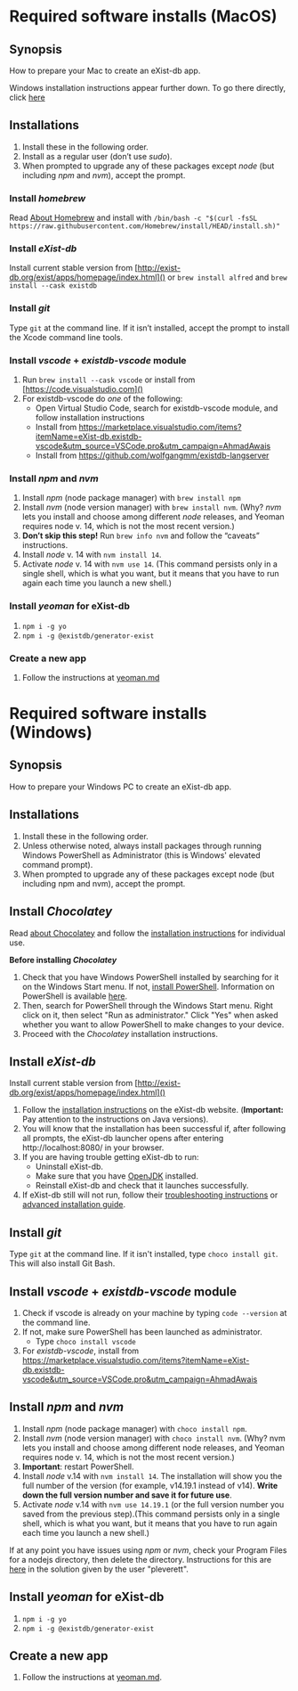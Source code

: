 # Required software installs (MacOS)

## Synopsis

How to prepare your Mac to create an eXist-db app.

Windows installation instructions appear further down. To go there directly, click [here](https://github.com/Pittsburgh-NEH-Institute/pr-app/blob/main/pr-app-tutorials/installs.md#required-software-installs-windows)

## Installations

1. Install these in the following order.
1. Install as a regular user (don’t use *sudo*).
1. When prompted to upgrade any of these packages except *node* (but including *npm* and *nvm*), accept the prompt.

### Install *homebrew*
Read [About Homebrew](https://brew.sh/) and install with
`/bin/bash -c "$(curl -fsSL https://raw.githubusercontent.com/Homebrew/install/HEAD/install.sh)"`


### Install *eXist-db*
Install current stable version from [http://exist-db.org/exist/apps/homepage/index.html]()
or `brew install alfred` and `brew install --cask existdb`

### Install *git*

Type `git` at the command line. If it isn’t installed, accept the prompt to install the Xcode command line tools.

### Install *vscode* + *existdb-vscode* module

1. Run `brew install --cask vscode` or install from [https://code.visualstudio.com]()
1. For existdb-vscode do *one* of the following:
    * Open Virtual Studio Code, search for existdb-vscode module, and follow installation instructions
    * Install from <https://marketplace.visualstudio.com/items?itemName=eXist-db.existdb-vscode&utm_source=VSCode.pro&utm_campaign=AhmadAwais>
    * Install from <https://github.com/wolfgangmm/existdb-langserver>

### Install *npm* and *nvm*

1. Install *npm* (node package manager) with `brew install npm`
2. Install *nvm* (node version manager) with `brew install nvm`. (Why? *nvm* lets you install and choose among different *node* releases, and Yeoman requires node v. 14, which is not the most recent version.)
2. **Don’t skip this step!** Run `brew info nvm` and follow the “caveats” instructions.
2. Install *node* v. 14 with `nvm install 14`.
3. Activate *node* v. 14 with `nvm use 14`. (This command persists only in a single shell, which is what you want, but it means that you have to run again each time you launch a new shell.)

### Install *yeoman* for eXist-db

1. `npm i -g yo`
1. `npm i -g @existdb/generator-exist`

### Create a new app

1. Follow the instructions at [yeoman.md]()

# Required software installs (Windows)

## Synopsis

How to prepare your Windows PC to create an eXist-db app. 

## Installations

1. Install these in the following order. 
2. Unless otherwise noted, always install packages through running Windows PowerShell as Administrator (this is Windows' elevated command prompt).
3. When prompted to upgrade any of these packages except node (but including npm and nvm), accept the prompt.

## Install *Chocolatey*

Read [about Chocolatey](https://chocolatey.org/how-chocolatey-works) and follow the [installation instructions](https://chocolatey.org/install#individual) for individual use.

**Before installing *Chocolatey***
1. Check that you have Windows PowerShell installed by searching for it on the Windows Start menu. If not, [install PowerShell](https://docs.microsoft.com/en-us/powershell/scripting/install/installing-powershell-on-windows?view=powershell-7.2). Information on PowerShell is available [here](https://docs.microsoft.com/en-us/powershell/scripting/overview?view=powershell-7.2).
2. Then, search for PowerShell through the Windows Start menu. Right click on it, then select "Run as administrator." Click "Yes" when asked whether you want to allow PowerShell to make changes to your device. 
3. Proceed with the *Chocolatey* installation instructions.

## Install *eXist-db*

Install current stable version from [http://exist-db.org/exist/apps/homepage/index.html]()
1. Follow the [installation instructions](https://exist-db.org/exist/apps/doc/basic-installation) on the eXist-db website. (**Important:** Pay attention to the instructions on Java versions). 
2. You will know that the installation has been successful if, after following all prompts, the eXist-db launcher opens after entering http://localhost:8080/ in your browser. 
3. If you are having trouble getting eXist-db to run:
   - Uninstall eXist-db.
   - Make sure that you have [OpenJDK](http://jdk.java.net/18/) installed.
   - Reinstall eXist-db and check that it launches successfully. 
4. If eXist-db still will not run, follow their [troubleshooting instructions](https://exist-db.org/exist/apps/doc/troubleshooting) or [advanced installation guide](https://exist-db.org/exist/apps/doc/advanced-installation).

## Install *git*

Type `git` at the command line. If it isn't installed, type `choco install git`. This will also install Git Bash. 

## Install *vscode* + *existdb-vscode* module 

1. Check if vscode is already on your machine by typing `code --version` at the command line. 
2. If not, make sure PowerShell has been launched as administrator. 
   - Type `choco install vscode`
3. For *existdb-vscode*, install from https://marketplace.visualstudio.com/items?itemName=eXist-db.existdb-vscode&utm_source=VSCode.pro&utm_campaign=AhmadAwais

## Install *npm* and *nvm*

1. Install *npm* (node package manager) with `choco install npm`.
2. Install *nvm* (node version manager) with `choco install nvm`. (Why? nvm lets you install and choose among different node releases, and Yeoman requires node v. 14, which is not the most recent version.)
3. **Important**: restart PowerShell. 
4. Install *node* v.14 with `nvm install 14`. The installation will show you the full number of the version (for example, v14.19.1 instead of v14). **Write down the full version number and save it for future use**. 
5. Activate *node* v.14 with `nvm use 14.19.1` (or the full version number you saved from the previous step).(This command persists only in a single shell, which is what you want, but it means that you have to run again each time you launch a new shell.)

If at any point you have issues using *npm* or *nvm*, check your Program Files for a nodejs directory, then delete the directory. Instructions for this are [here](https://github.com/coreybutler/nvm-windows/issues/191#issuecomment-233779673) in the solution given by the user "pleverett".  

## Install *yeoman* for eXist-db

1. `npm i -g yo`
2. `npm i -g @existdb/generator-exist`

## Create a new app 

1. Follow the instructions at [yeoman.md](). 





